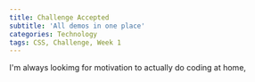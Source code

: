 ```yaml
---
title: Challenge Accepted
subtitle: 'All demos in one place'
categories: Technology
tags: CSS, Challenge, Week 1
---
```


I'm always lookimg for motivation to actually do coding at home, 
